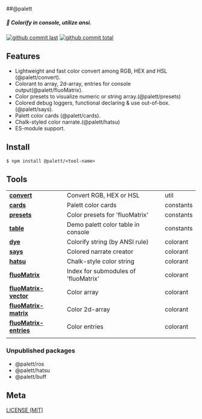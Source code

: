 ##@palett

##### :kimono: Colorify in console, utilize ansi.

[![github commit last][badge-github-last-commit]][url-github]
[![github commit total][badge-github-commit-count]][url-github]

[//]: <> (Shields)
[badge-github-last-commit]: https://flat.badgen.net/github/last-commit/hoyeungw/palett
[badge-github-commit-count]: https://flat.badgen.net/github/commits/hoyeungw/palett

[//]: <> (Link)
[url-github]: https://github.com/hoyeungw/palett

## Features

- Lightweight and fast color convert among RGB, HEX and HSL (@palett/convert).
- Colorant to array, 2d-array, entries for console output(@palett/fluoMatrix).
- Color presets to visualize numeric or string array.(@palett/presets)
- Colored debug loggers, functional declaring & use out-of-box. (@palett/says).
- Palett color cards (@palett/cards).
- Chalk-styled color narrate.(@palett/hatsu)
- ES-module support.

## Install

```console
$ npm install @palett/<tool-name>
```

## Tools

|                                                 |                                      |           |
|-------------------------------------------------|--------------------------------------|-----------|
| [**convert**](packages/convert)                 | Convert RGB, HEX or HSL              | util      |
| [**cards**](packages/cards)                     | Palett color cards                   | constants |
| [**presets**](packages/presets)                 | Color presets for 'fluoMatrix'       | constants |
| [**table**](packages/table)                     | Demo palett color table in console   | constants |
| [**dye**](packages/dye)                         | Colorify string (by ANSI rule)       | colorant  |
| [**says**](archive/says)                       | Colored narrate creator              | colorant  |
| [**hatsu**](archive/hatsu)                      | Chalk-style color string             | colorant  |
| [**fluoMatrix**](packages/fluo)                 | Index for submodules of 'fluoMatrix' | colorant  |
| [**fluoMatrix-vector**](packages/fluo-vector)   | Color array                          | colorant  |
| [**fluoMatrix-matrix**](packages/fluo-matrix)   | Color 2d-array                       | colorant  |
| [**fluoMatrix-entries**](packages/fluo-entries) | Color entries                        | colorant  |
|                                                 |                                      |           |

### Unpublished packages
- @palett/ros
- @palett/hatsu
- @palett/buff

## Meta
[LICENSE (MIT)](LICENSE)
